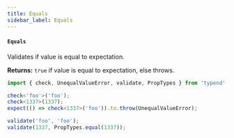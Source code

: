 ```yaml
---
title: Equals
sidebar_label: Equals
---
```


#### `Equals`

Validates if value is equal to expectation.

**Returns:** `true` if value is equal to expectation, else throws.

```ts
import { check, UnequalValueError, validate, PropTypes } from 'typend';

check<'foo'>('foo');
check<1337>(1337);
expect(() => check<1337>('foo')).to.throw(UnequalValueError);

validate('foo', 'foo');
validate(1337, PropTypes.equal(1337));
```
